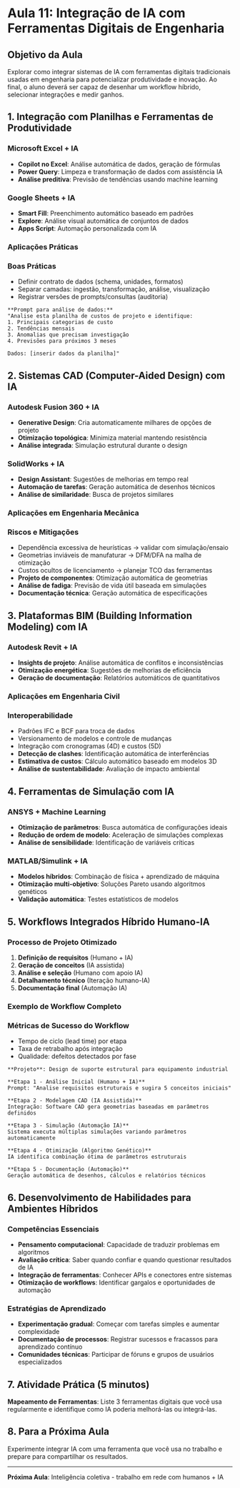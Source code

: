 # Aula 11: Integração de IA com Ferramentas Digitais de Engenharia

## Objetivo da Aula
Explorar como integrar sistemas de IA com ferramentas digitais tradicionais usadas em engenharia para potencializar produtividade e inovação. Ao final, o aluno deverá ser capaz de desenhar um workflow híbrido, selecionar integrações e medir ganhos.

## 1. Integração com Planilhas e Ferramentas de Produtividade

### Microsoft Excel + IA
- **Copilot no Excel**: Análise automática de dados, geração de fórmulas
- **Power Query**: Limpeza e transformação de dados com assistência IA
- **Análise preditiva**: Previsão de tendências usando machine learning

### Google Sheets + IA
- **Smart Fill**: Preenchimento automático baseado em padrões
- **Explore**: Análise visual automática de conjuntos de dados
- **Apps Script**: Automação personalizada com IA

### Aplicações Práticas
### Boas Práticas
- Definir contrato de dados (schema, unidades, formatos)
- Separar camadas: ingestão, transformação, análise, visualização
- Registrar versões de prompts/consultas (auditoria)
```
**Prompt para análise de dados:**
"Analise esta planilha de custos de projeto e identifique:
1. Principais categorias de custo
2. Tendências mensais
3. Anomalias que precisam investigação
4. Previsões para próximos 3 meses

Dados: [inserir dados da planilha]"
```

## 2. Sistemas CAD (Computer-Aided Design) com IA

### Autodesk Fusion 360 + IA
- **Generative Design**: Cria automaticamente milhares de opções de projeto
- **Otimização topológica**: Minimiza material mantendo resistência
- **Análise integrada**: Simulação estrutural durante o design

### SolidWorks + IA
- **Design Assistant**: Sugestões de melhorias em tempo real
- **Automação de tarefas**: Geração automática de desenhos técnicos
- **Análise de similaridade**: Busca de projetos similares

### Aplicações em Engenharia Mecânica
### Riscos e Mitigações
- Dependência excessiva de heurísticas → validar com simulação/ensaio
- Geometrias inviáveis de manufaturar → DFM/DFA na malha de otimização
- Custos ocultos de licenciamento → planejar TCO das ferramentas
- **Projeto de componentes**: Otimização automática de geometrias
- **Análise de fadiga**: Previsão de vida útil baseada em simulações
- **Documentação técnica**: Geração automática de especificações

## 3. Plataformas BIM (Building Information Modeling) com IA

### Autodesk Revit + IA
- **Insights de projeto**: Análise automática de conflitos e inconsistências
- **Otimização energética**: Sugestões de melhorias de eficiência
- **Geração de documentação**: Relatórios automáticos de quantitativos

### Aplicações em Engenharia Civil
### Interoperabilidade
- Padrões IFC e BCF para troca de dados
- Versionamento de modelos e controle de mudanças
- Integração com cronogramas (4D) e custos (5D)
- **Detecção de clashes**: Identificação automática de interferências
- **Estimativa de custos**: Cálculo automático baseado em modelos 3D
- **Análise de sustentabilidade**: Avaliação de impacto ambiental

## 4. Ferramentas de Simulação com IA

### ANSYS + Machine Learning
- **Otimização de parâmetros**: Busca automática de configurações ideais
- **Redução de ordem de modelo**: Aceleração de simulações complexas
- **Análise de sensibilidade**: Identificação de variáveis críticas

### MATLAB/Simulink + IA
- **Modelos híbridos**: Combinação de física + aprendizado de máquina
- **Otimização multi-objetivo**: Soluções Pareto usando algoritmos genéticos
- **Validação automática**: Testes estatísticos de modelos

## 5. Workflows Integrados Híbrido Humano-IA

### Processo de Projeto Otimizado
1. **Definição de requisitos** (Humano + IA)
2. **Geração de conceitos** (IA assistida)
3. **Análise e seleção** (Humano com apoio IA)
4. **Detalhamento técnico** (Iteração humano-IA)
5. **Documentação final** (Automação IA)

### Exemplo de Workflow Completo
### Métricas de Sucesso do Workflow
- Tempo de ciclo (lead time) por etapa
- Taxa de retrabalho após integração
- Qualidade: defeitos detectados por fase
```
**Projeto**: Design de suporte estrutural para equipamento industrial

**Etapa 1 - Análise Inicial (Humano + IA)**
Prompt: "Analise requisitos estruturais e sugira 5 conceitos iniciais"

**Etapa 2 - Modelagem CAD (IA Assistida)**
Integração: Software CAD gera geometrias baseadas em parâmetros definidos

**Etapa 3 - Simulação (Automação IA)**
Sistema executa múltiplas simulações variando parâmetros automaticamente

**Etapa 4 - Otimização (Algoritmo Genético)**
IA identifica combinação ótima de parâmetros estruturais

**Etapa 5 - Documentação (Automação)**
Geração automática de desenhos, cálculos e relatórios técnicos
```

## 6. Desenvolvimento de Habilidades para Ambientes Híbridos

### Competências Essenciais
- **Pensamento computacional**: Capacidade de traduzir problemas em algoritmos
- **Avaliação crítica**: Saber quando confiar e quando questionar resultados de IA
- **Integração de ferramentas**: Conhecer APIs e conectores entre sistemas
- **Otimização de workflows**: Identificar gargalos e oportunidades de automação

### Estratégias de Aprendizado
- **Experimentação gradual**: Começar com tarefas simples e aumentar complexidade
- **Documentação de processos**: Registrar sucessos e fracassos para aprendizado contínuo
- **Comunidades técnicas**: Participar de fóruns e grupos de usuários especializados

## 7. Atividade Prática (5 minutos)
**Mapeamento de Ferramentas**: Liste 3 ferramentas digitais que você usa regularmente e identifique como IA poderia melhorá-las ou integrá-las.

## 8. Para a Próxima Aula
Experimente integrar IA com uma ferramenta que você usa no trabalho e prepare para compartilhar os resultados.

---
**Próxima Aula**: Inteligência coletiva - trabalho em rede com humanos + IA
